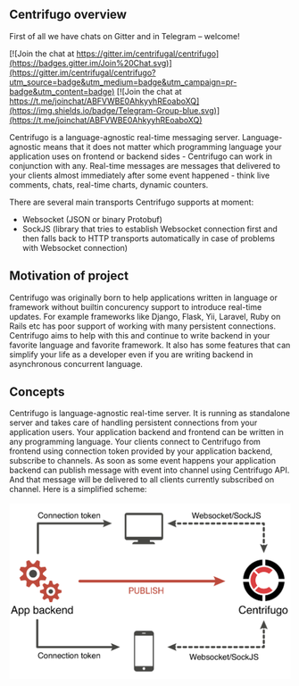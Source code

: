 ## Centrifugo overview

First of all we have chats on Gitter and in Telegram – welcome!

[![Join the chat at https://gitter.im/centrifugal/centrifugo](https://badges.gitter.im/Join%20Chat.svg)](https://gitter.im/centrifugal/centrifugo?utm_source=badge&utm_medium=badge&utm_campaign=pr-badge&utm_content=badge) [![Join the chat at https://t.me/joinchat/ABFVWBE0AhkyyhREoaboXQ](https://img.shields.io/badge/Telegram-Group-blue.svg)](https://t.me/joinchat/ABFVWBE0AhkyyhREoaboXQ)

Centrifugo is a language-agnostic real-time messaging server. Language-agnostic means that it does not matter which programming language your application uses on frontend or backend sides - Centrifugo can work in conjunction with any. Real-time messages are messages that delivered to your clients almost immediately after some event happened - think live comments, chats, real-time charts, dynamic counters.

There are several main transports Centrifugo supports at moment:

* Websocket (JSON or binary Protobuf)
* SockJS (library that tries to establish Websocket connection first and then falls back to HTTP transports automatically in case of problems with Websocket connection)

## Motivation of project

Centrifugo was originally born to help applications written in language or framework without builtin concurency support to introduce real-time updates. For example frameworks like Django, Flask, Yii, Laravel, Ruby on Rails etc has poor support of working with many persistent connections. Centrifugo aims to help with this and continue to write backend in your favorite language and favorite framework. It also has some features that can simplify your life as a developer even if you are writing backend in asynchronous concurrent language.

## Concepts

Centrifugo is language-agnostic real-time server. It is running as standalone server and takes care of handling persistent connections from your application users. Your application backend and frontend can be written in any programming language. Your clients connect to Centrifugo from frontend using connection token provided by your application backend, subscribe to channels. As soon as some event happens your application backend can publish message with event into channel using Centrifugo API. And that message will be delivered to all clients currently subscribed on channel. Here is a simplified scheme: 
<br><br>
![Centrifugo scheme](images/scheme.png)
